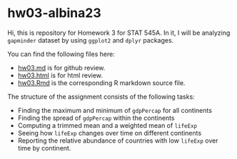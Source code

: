 # hw03-albina23

Hi, this is repository for Homework 3 for STAT 545A. In it, I will be analyzing `gapminder` dataset by using `ggplot2` and `dplyr` packages.

You can find the following files here:
- [hw03.md](https://github.com/STAT545-UBC-students/hw03-albina23/blob/master/hw03.md) is for github review.
- [hw03.html](https://github.com/STAT545-UBC-students/hw03-albina23/blob/master/hw03.html) is for html review.
- [hw03.Rmd](https://github.com/STAT545-UBC-students/hw03-albina23/blob/master/hw03.Rmd) is the corresponding R markdown source file.

The structure of the assignment consists of the following tasks:
- Finding the maximum and minimum of `gdpPercap` for all continents
- Finding the spread of `gdpPercap` within the continents
- Computing a trimmed mean and a weighted mean of `lifeExp`
- Seeing how `lifeExp` changes over time on different continents
- Reporting the relative abundance of countries with low `lifeExp` over time by continent.
